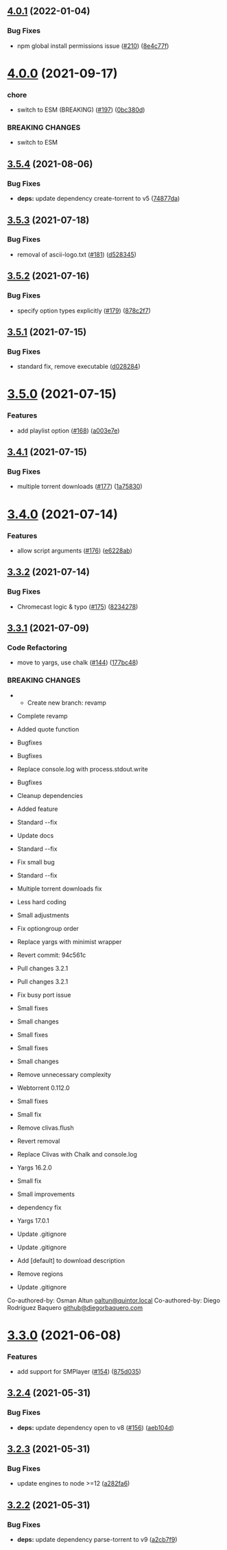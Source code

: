 ## [4.0.1](https://github.com/webtorrent/webtorrent-cli/compare/v4.0.0...v4.0.1) (2022-01-04)


### Bug Fixes

* npm global install permissions issue ([#210](https://github.com/webtorrent/webtorrent-cli/issues/210)) ([8e4c77f](https://github.com/webtorrent/webtorrent-cli/commit/8e4c77f791e5811f56284adc74ff6fc0666b2149))

# [4.0.0](https://github.com/webtorrent/webtorrent-cli/compare/v3.5.4...v4.0.0) (2021-09-17)


### chore

* switch to ESM (BREAKING) ([#197](https://github.com/webtorrent/webtorrent-cli/issues/197)) ([0bc380d](https://github.com/webtorrent/webtorrent-cli/commit/0bc380dc83de8caf84cf7969542afadf3dbc6329))


### BREAKING CHANGES

* switch to ESM

## [3.5.4](https://github.com/webtorrent/webtorrent-cli/compare/v3.5.3...v3.5.4) (2021-08-06)


### Bug Fixes

* **deps:** update dependency create-torrent to v5 ([74877da](https://github.com/webtorrent/webtorrent-cli/commit/74877da76166fb595d2df431ff2bf368713e27c6))

## [3.5.3](https://github.com/webtorrent/webtorrent-cli/compare/v3.5.2...v3.5.3) (2021-07-18)


### Bug Fixes

* removal of ascii-logo.txt ([#181](https://github.com/webtorrent/webtorrent-cli/issues/181)) ([d528345](https://github.com/webtorrent/webtorrent-cli/commit/d528345812470375b8cb033de0940e54485ef5f5))

## [3.5.2](https://github.com/webtorrent/webtorrent-cli/compare/v3.5.1...v3.5.2) (2021-07-16)


### Bug Fixes

* specify option types explicitly ([#179](https://github.com/webtorrent/webtorrent-cli/issues/179)) ([878c2f7](https://github.com/webtorrent/webtorrent-cli/commit/878c2f7568c34e40a4b3467c480e9026cc9377c2))

## [3.5.1](https://github.com/webtorrent/webtorrent-cli/compare/v3.5.0...v3.5.1) (2021-07-15)


### Bug Fixes

* standard fix, remove executable ([d028284](https://github.com/webtorrent/webtorrent-cli/commit/d028284f68b4d4ce7ac235a4741aeadcbf7685b1))

# [3.5.0](https://github.com/webtorrent/webtorrent-cli/compare/v3.4.1...v3.5.0) (2021-07-15)


### Features

* add playlist option ([#168](https://github.com/webtorrent/webtorrent-cli/issues/168)) ([a003e7e](https://github.com/webtorrent/webtorrent-cli/commit/a003e7e6badeb62d52f7945c4526163a81015d19))

## [3.4.1](https://github.com/webtorrent/webtorrent-cli/compare/v3.4.0...v3.4.1) (2021-07-15)


### Bug Fixes

* multiple torrent downloads ([#177](https://github.com/webtorrent/webtorrent-cli/issues/177)) ([1a75830](https://github.com/webtorrent/webtorrent-cli/commit/1a7583044f14c34d1d4c76ec526ae446ecd461ac))

# [3.4.0](https://github.com/webtorrent/webtorrent-cli/compare/v3.3.2...v3.4.0) (2021-07-14)


### Features

* allow script arguments ([#176](https://github.com/webtorrent/webtorrent-cli/issues/176)) ([e6228ab](https://github.com/webtorrent/webtorrent-cli/commit/e6228ab6141445b1f9dc2b3a0256522a9a47bfb6))

## [3.3.2](https://github.com/webtorrent/webtorrent-cli/compare/v3.3.1...v3.3.2) (2021-07-14)


### Bug Fixes

* Chromecast logic & typo ([#175](https://github.com/webtorrent/webtorrent-cli/issues/175)) ([8234278](https://github.com/webtorrent/webtorrent-cli/commit/8234278a4bab58f47a13aed5484eff8482e57e17))

## [3.3.1](https://github.com/webtorrent/webtorrent-cli/compare/v3.3.0...v3.3.1) (2021-07-09)


### Code Refactoring

* move to yargs, use chalk ([#144](https://github.com/webtorrent/webtorrent-cli/issues/144)) ([177bc48](https://github.com/webtorrent/webtorrent-cli/commit/177bc480ce184a312e1c164c30acb890a8357ffe))


### BREAKING CHANGES

* * Create new branch: revamp

* Complete revamp

* Added quote function

* Bugfixes

* Bugfixes

* Replace console.log with process.stdout.write

* Bugfixes

* Cleanup dependencies

* Added feature

* Standard --fix

* Update docs

* Standard --fix

* Fix small bug

* Standard --fix

* Multiple torrent downloads fix

* Less hard coding

* Small adjustments

* Fix optiongroup order

* Replace yargs with minimist wrapper

* Revert commit: 94c561c

* Pull changes 3.2.1

* Pull changes 3.2.1

* Fix busy port issue

* Small fixes

* Small changes

* Small fixes

* Small fixes

* Small changes

* Remove unnecessary complexity

* Webtorrent 0.112.0

* Small fixes

* Small fix

* Remove clivas.flush

* Revert removal

* Replace Clivas with Chalk and console.log

* Yargs 16.2.0

* Small fix

* Small improvements

* dependency fix

* Yargs 17.0.1

* Update .gitignore

* Update .gitignore

* Add [default] to download description

* Remove regions

* Update .gitignore

Co-authored-by: Osman Altun <oaltun@quintor.local>
Co-authored-by: Diego Rodríguez Baquero <github@diegorbaquero.com>

# [3.3.0](https://github.com/webtorrent/webtorrent-cli/compare/v3.2.4...v3.3.0) (2021-06-08)


### Features

* add support for SMPlayer ([#154](https://github.com/webtorrent/webtorrent-cli/issues/154)) ([875d035](https://github.com/webtorrent/webtorrent-cli/commit/875d035538c1f6cc22353c8e00e685e622af2f54))

## [3.2.4](https://github.com/webtorrent/webtorrent-cli/compare/v3.2.3...v3.2.4) (2021-05-31)


### Bug Fixes

* **deps:** update dependency open to v8 ([#156](https://github.com/webtorrent/webtorrent-cli/issues/156)) ([aeb104d](https://github.com/webtorrent/webtorrent-cli/commit/aeb104d5e14e9e6bbf76cb56fa0373308761646c))

## [3.2.3](https://github.com/webtorrent/webtorrent-cli/compare/v3.2.2...v3.2.3) (2021-05-31)


### Bug Fixes

* update engines to node >=12 ([a282fa6](https://github.com/webtorrent/webtorrent-cli/commit/a282fa6908e2ccf371e49a41422bb16d5adffa19))

## [3.2.2](https://github.com/webtorrent/webtorrent-cli/compare/v3.2.1...v3.2.2) (2021-05-31)


### Bug Fixes

* **deps:** update dependency parse-torrent to v9 ([a2cb7f9](https://github.com/webtorrent/webtorrent-cli/commit/a2cb7f9e86198472c564a16d57a8aa96d9dc465c))
